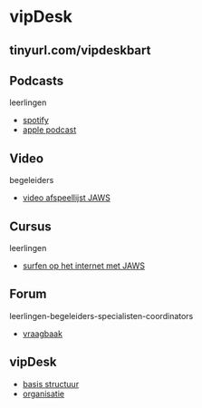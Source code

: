 # vipDesk

## tinyurl.com/vipdeskbart


## Podcasts 
leerlingen

* [spotify](https://open.spotify.com/show/52KkEwaUY51roGIjHxGXX0?si=01aad1d3b0ba48df)
* [apple podcast](https://podcasts.apple.com/nl/podcast/tast-en-braille/id1718586133?i=1000636682998)

## Video 
begeleiders

* [video afspeellijst JAWS](https://vimeo.com/showcase/10826625)

## Cursus
leerlingen

* [surfen op het internet met JAWS](https://tinyurl.com/web4bart)

## Forum 
leerlingen-begeleiders-specialisten-coordinators

* [vraagbaak](https://www.tastenbraille.com/vraagbaak/)

## vipDesk

* [basis structuur](https://edequartel.github.io/tastenbraille/vipdesk/basisstructuurvipdeskv1.pdf)
* [organisatie](https://edequartel.github.io/tastenbraille/vipdesk/organisatievipdesk.pdf)




